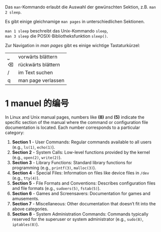 
Das `man`-Kommando erlaubt die Auswahl der gewünschten Sektion, z.B. `man 2 sleep`.

Es gibt einige gleichnamige `man pages` in unterschiedlichen Sektionen.

`man 1 sleep` beschreibt das Unix-Kommando `sleep`,  
`man 3 sleep` die POSIX-Bibliotheksfunktion `sleep()`.


Zur Navigation in _man pages_ gibt es einige wichtige Tastaturkürzel:

|     |                    |
| --- | ------------------ |
| ⎵   | vorwärts blättern  |
| ⌫   | rückwärts blättern |
| /   | im Text suchen     |
| q   | man page verlassen |

# 1 manuel 的编号 

In Linux and Unix manual pages, numbers like **(8)** and **(5)** indicate the specific section of the manual where the command or configuration file documentation is located. Each number corresponds to a particular category:

1. **Section 1** - User Commands: Regular commands available to all users (e.g., `ls(1)`, `echo(1)`).
2. **Section 2** - System Calls: Low-level functions provided by the kernel (e.g., `open(2)`, `write(2)`).
3. **Section 3** - Library Functions: Standard library functions for programming (e.g., `printf(3)`, `malloc(3)`).
4. **Section 4** - Special Files: Information on files like device files in `/dev` (e.g., `tty(4)`).
5. **Section 5** - File Formats and Conventions: Describes configuration files and file formats (e.g., `sudoers(5)`, `fstab(5)`).
6. **Section 6** - Games and Screensavers: Documentation for games and amusements.
7. **Section 7** - Miscellaneous: Other documentation that doesn’t fit into the above categories.
8. **Section 8** - System Administration Commands: Commands typically reserved for the superuser or system administrator (e.g., `sudo(8)`, `iptables(8)`).
